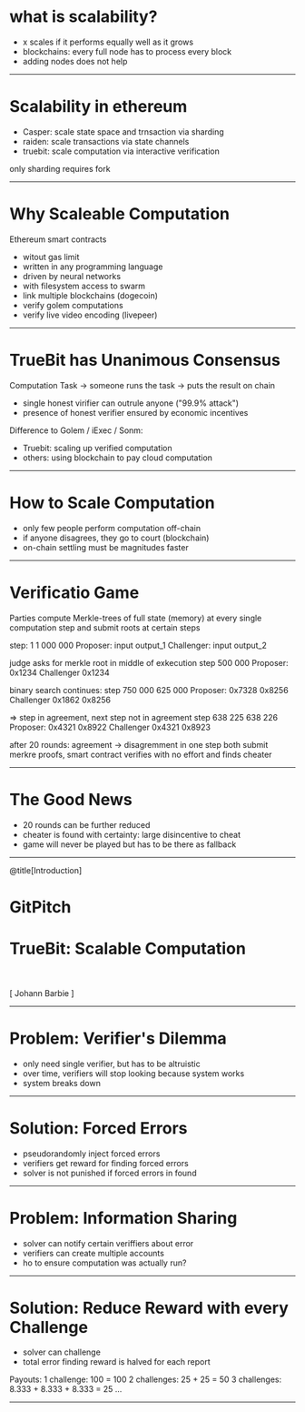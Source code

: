 

# what is scalability?

- x scales if it performs equally well as it grows
- blockchains: every full node has to process every block
- adding nodes does not help

---

# Scalability in ethereum

- Casper: scale state space and trnsaction via sharding
- raiden: scale transactions via state channels
- truebit: scale computation via interactive verification

only sharding requires fork

---

# Why Scaleable Computation

Ethereum smart contracts
- witout gas limit
- written in any programming language
- driven by neural networks
- with filesystem access to swarm
- link multiple blockchains (dogecoin)
- verify golem computations
- verify live video encoding (livepeer)

---

# TrueBit has Unanimous Consensus

Computation Task -> someone runs the task -> puts the result on chain

- single honest virifier can outrule anyone ("99.9% attack")
- presence of honest verifier ensured by economic incentives

Difference to Golem / iExec / Sonm:
- Truebit: scaling up verified computation
- others: using blockchain to pay cloud computation

---

# How to Scale Computation

- only few people perform computation off-chain
- if anyone disagrees, they go to court (blockchain)
- on-chain settling must be magnitudes faster

---

# Verificatio Game

Parties compute Merkle-trees of full state (memory) at every single computation step and submit roots at certain steps

step: 1						1 000 000
Proposer: 	input			output_1
Challenger: input 			output_2

judge asks for merkle root in middle of exkecution
step 		500 000
Proposer: 	0x1234
Challenger 	0x1234

binary search continues:
step 		750 000		625 000
Proposer: 	0x7328		0x8256
Challenger 	0x1862		0x8256

=> step in agreement, next step not in agreement
step 		638 225		638 226
Proposer: 	0x4321		0x8922
Challenger 	0x4321		0x8923

after 20 rounds: agreement -> disagremment in one step 
both submit merkre proofs, smart contract verifies with no effort and finds cheater

---

# The Good News

- 20 rounds can be further reduced
- cheater is found with certainty: large disincentive to cheat
- game will never be played but has to be there as fallback

---

@title[Introduction]

# Git<span class="gold">Pitch</span>

# TrueBit: Scalable Computation
<br>
<br>
<span class="byline">[ Johann Barbie  ]</span>

--- 


# Problem: Verifier's Dilemma

- only need single verifier, but has to be altruistic
- over time, verifiers will stop looking because system works
- system breaks down

---

# Solution: Forced Errors

- pseudorandomly inject forced errors
- verifiers get reward for finding forced errors
- solver is not punished if forced errors in found

---

# Problem: Information Sharing

- solver can notify certain veriffiers about error
- verifiers can create multiple accounts
- ho to ensure computation was actually run?

---

# Solution: Reduce Reward with every Challenge

- solver can challenge
- total error finding reward is halved for each report

Payouts:
1 challenge: 100 = 100
2 challenges: 25 + 25 = 50
3 challenges: 8.333 + 8.333 + 8.333 = 25
...


---






